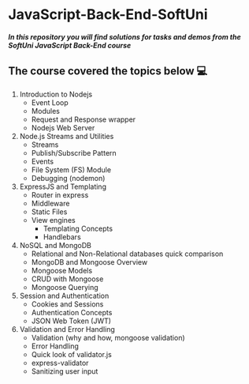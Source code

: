 #  JavaScript-Back-End-SoftUni
##### In this repository you will find solutions for tasks and demos from the SoftUni JavaScript Back-End course 
## The course covered the topics below :computer:
1. Introduction to Nodejs
	- Event Loop
	- Modules
	- Request and Response wrapper
	- Nodejs Web Server
2. Node.js Streams and Utilities
	- Streams 
	- Publish/Subscribe Pattern
	- Events
	- File System (FS) Module 
	- Debugging (nodemon)
3. ExpressJS and Templating 
	- Router in express
	- Middleware
	- Static Files
	- View engines
		- Templating Concepts
		- Handlebars
4.  NoSQL and MongoDB
	- Relational and Non-Relational databases quick comparison
	- MongoDB and Mongoose Overview
	- Mongoose Models
	- CRUD with Mongoose
	- Mongoose Querying
5. Session and Authentication
	- Cookies and Sessions
	- Authentication Concepts
	- JSON Web Token (JWT)
6. Validation and Error Handling
	- Validation (why and how, mongoose validation)
	- Error Handling
	- Quick look of validator.js 
	- express-validator
	- Sanitizing user input
